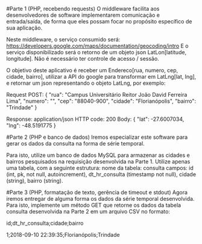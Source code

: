 #Parte 1 (PHP, recebendo requests)
O middleware facilita aos desenvolvedores de software implementarem comunicação e entrada/saída, de forma que eles possam focar no propósito específico de sua aplicação.

Neste middleware, o serviço consumido será: https://developers.google.com/maps/documentation/geocoding/intro
E o serviço disponibilizado será o retorno de um objeto json LatLon[latitude, longitude].
Não é necessário ter controle de acesso / sessão.

O objetivo deste aplicativo é receber um Endereco[rua, numero, cep, cidade, bairro], 
utilizar a API do google para transformar em LatLng[lat, lng],
e retornar um json representando o objeto LatLng, por exemplo:

Request POST:
{
  "rua": "Campus Universitário Reitor João David Ferreira Lima",
  "numero": "",
  "cep": "88040-900",
  "cidade": "Florianópolis",
  "bairro": "Trindade"
}


Response: application/json
HTTP code: 200 
Body:
{
  "lat":    -27.6007034,
  "lng":    -48.5191775 
}


#Parte 2 (PHP e banco de dados)
Iremos especializar este software para gerar os dados da consulta na forma de série temporal.

Para isto, utilize um banco de dados MySQL para armazenar as cidades e bairros pesquisados na requisição desenvolvida na Parte 1.
Utilize apenas uma tabela, com a seguinte estrutura:
nome da tabela: consulta
campos: id (int, pk, not null, autoincrement), dt_hr_consulta (timestamp not null), cidade (string), bairro (string).


#Parte 3 (PHP, formatação de texto, gerência de timeout e stdout)
Agora iremos entregar de alguma forma os dados da série temporal desenvolvida.
Para isto, implemente um método GET que retorne os dados da tabela consulta desenvolvida na Parte 2 em um arquivo CSV no formato:

id;dt_hr_consulta;cidade;bairro

1;2018-09-10 22:39:35;Florianópolis;Trindade
